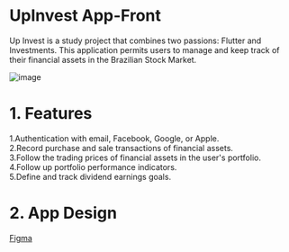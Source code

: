 # UpInvest App-Front


Up Invest is a study project that combines two passions: Flutter and Investments. This application permits users to manage and keep track of their financial assets in the Brazilian Stock Market.

![image](https://user-images.githubusercontent.com/63312497/218830458-7a252f36-bb21-4245-ae86-972222a3e99a.png)

# 1. Features  


1.Authentication with email, Facebook, Google, or Apple.  
2.Record purchase and sale transactions of financial assets.  
3.Follow the trading prices of financial assets in the user's portfolio.  
4.Follow up portfolio performance indicators.  
5.Define and track dividend earnings goals.


# 2. App Design


[Figma](https://www.figma.com/file/08ZVkGn3hlLds8UAslFEyb/Up-Invest?node-id=0%3A1&t=RjiezRBzMjBJl3fh-0)



